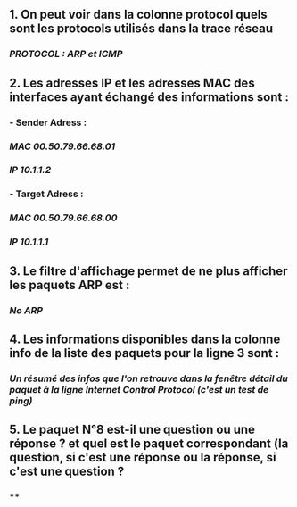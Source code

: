 ## 1. On peut voir dans la colonne protocol quels sont les protocols utilisés dans la trace réseau
### *PROTOCOL : ARP et ICMP*

## 2. Les adresses IP et les adresses MAC des interfaces ayant échangé des informations sont :
### - Sender Adress :
###  *MAC 00.50.79.66.68.01*
###  *IP 10.1.1.2*
### - Target Adress :
###  *MAC 00.50.79.66.68.00*
###  *IP 10.1.1.1*

## 3. Le filtre d'affichage permet de ne plus afficher les paquets ARP est :
### *No ARP*

## 4. Les informations disponibles dans la colonne info de la liste des paquets pour la ligne 3 sont :
### *Un résumé des infos que l'on retrouve dans la fenêtre détail du paquet à la ligne Internet Control Protocol (c'est un test de ping)*

## 5. Le paquet N°8 est-il une question ou une réponse ? et quel est le paquet correspondant (la question, si c'est une réponse ou la réponse, si c'est une question ?
### **
